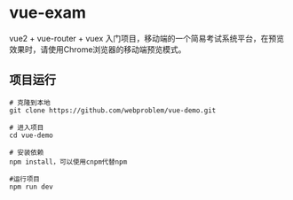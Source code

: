 # vue-exam

vue2 + vue-router + vuex 入门项目，移动端的一个简易考试系统平台，在预览效果时，请使用Chrome浏览器的移动端预览模式。 


## 项目运行 ##

```
# 克隆到本地
git clone https://github.com/webproblem/vue-demo.git

# 进入项目
cd vue-demo

# 安装依赖
npm install，可以使用cnpm代替npm

#运行项目
npm run dev
```
